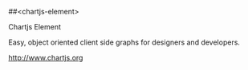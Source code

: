 
<!---

This README is automatically generated from the comments in these files:
chartjs-element.html  chartjs-import.html

Edit those files, and our readme bot will duplicate them over here!
Edit this file, and the bot will squash your changes :)

-->


##&lt;chartjs-element&gt;


Chartjs Element

Easy, object oriented client side graphs for designers and developers.

http://www.chartjs.org


